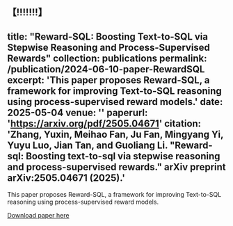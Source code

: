 【!!!!!!!】
---
title: "Reward-SQL: Boosting Text-to-SQL via Stepwise Reasoning and Process-Supervised Rewards"
collection: publications
permalink: /publication/2024-06-10-paper-RewardSQL
excerpt: 'This paper proposes Reward-SQL, a framework for improving Text-to-SQL reasoning using process-supervised reward models.'
date: 2025-05-04
venue: ''
paperurl: 'https://arxiv.org/pdf/2505.04671'
citation: 'Zhang, Yuxin, Meihao Fan, Ju Fan, Mingyang Yi, Yuyu Luo, Jian Tan, and Guoliang Li. "Reward-sql: Boosting text-to-sql via stepwise reasoning and process-supervised rewards." arXiv preprint arXiv:2505.04671 (2025).'
---
This paper proposes Reward-SQL, a framework for improving Text-to-SQL reasoning using process-supervised reward models.

[Download paper here](https://arxiv.org/pdf/2505.04671)